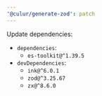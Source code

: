 ```yaml
---
'@culur/generate-zod': patch
---
```


Update dependencies:

- `dependencies`:
  - `es-toolkit@^1.39.5`
- `devDependencies`:
  - `ink@^6.0.1`
  - `zod@^3.25.67`
  - `zx@^8.6.0`
